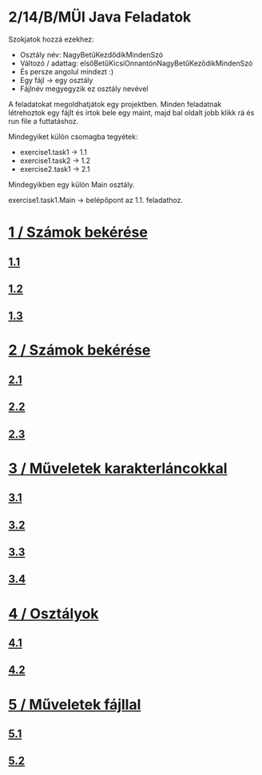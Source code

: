 # 2/14/B/MÜI Java Feladatok

Szokjatok hozzá ezekhez:
 - Osztály név: NagyBetűKezdődikMindenSzó
 - Változó / adattag: elsőBetűKicsiOnnantónNagyBetűKeződikMindenSzó
 - És persze angolul mindezt :)
 - Egy fájl -> egy osztály
 - Fájlnév megyegyzik ez osztály nevével

A feladatokat megoldhatjátok egy projektben. Minden feladatnak létrehoztok egy fájlt és írtok bele egy maint, majd bal oldalt jobb klikk rá és run file a futtatáshoz.

Mindegyiket külön csomagba tegyétek:
- exercise1.task1 -> 1.1
- exercise1.task2 -> 1.2
- exercise2.task1 -> 2.1

Mindegyikben egy külön Main osztály.

exercise1.task1.Main -> belépőpont az 1.1. feladathoz.


# [1 / Számok bekérése](exercise1)
## [1.1](exercise1/task1)
## [1.2](exercise1/task2)
## [1.3](exercise1/task3)

# [2 / Számok bekérése](exercise2)
## [2.1](exercise2/task1)
## [2.2](exercise2/task2)
## [2.3](exercise2/task3)

# [3 / Műveletek karakterláncokkal](exercise3)
## [3.1](exercise3/task1)
## [3.2](exercise3/task2)
## [3.3](exercise3/task3)
## [3.4](exercise3/task4)

# [4 / Osztályok](exercise4)
## [4.1](exercise4/task1)
## [4.2](exercise4/task2)

# [5 / Műveletek fájllal](exercise4)
## [5.1](exercise5/task1)
## [5.2](exercise5/task2)

